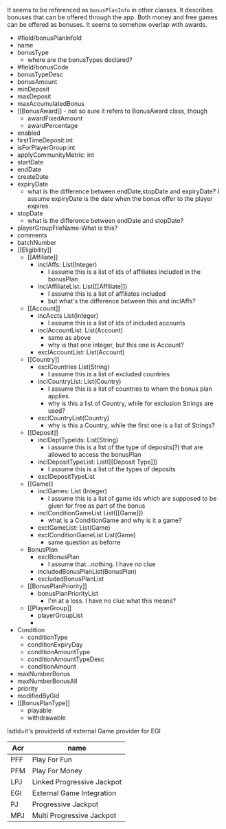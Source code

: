 It seems to be referenced as `bonusPlanInfo`  in other classes. It describes bonuses that can be offered through the app. Both money and free games can be offered as bonuses. It seems to somehow overlap with awards. 

- #field/bonusPlanInfoId
- name
- bonusType
	- where are the bonusTypes declared?
- #field/bonusCode
- bonusTypeDesc
- bonusAmount
- minDeposit
- maxDeposit
- maxAccumulatedBonus
- [[BonusAward]] - not so sure it refers to BonusAward class, though
	- awardFixedAmount
	- awardPercentage
- enabled
- firstTimeDeposit:int
- isForPlayerGroup:int
- applyCommunityMetric: int
- startDate
- endDate
- createDate
- expiryDate 
	- what is the difference between endDate,stopDate and expiryDate? I assume expiryDate is the date when the bonus offer to the player expires.
- stopDate 
	- what is the difference between endDate and stopDate?
- playerGroupFileName-What is this?
- comments
- batchNumber
- [[Eligibility]]
	- [[Affiliate]]
		- inclAffs: List(Integer)
			- I assume this is a list of ids of affiliates included in the bonusPlan
		- inclAffiliateList: List([[Affiliate]])
			- I assume this is a list of affiliates included
			- but what's the difference between this and inclAffs?
	- [[Account]]
		- incAccts List(Integer)
			- I assume this is a list of ids of included accounts
		- inclAccountList: List(Account)
			- same as above
			- why is that one integer, but this one is Account?
		- exclAccountList: List(Account)
	- [[Country]]
		- exclCountries List(String)
			- I assume this is a list of excluded countries
		- inclCountryList: List(Country)
			- I assume this is a list of countries to whom the bonus plan applies. 
			- why is this a list of Country, while for exclusion Strings are used?
		- exclCountryList(Country)
			- why is this a Country, while the first one is a list of Strings?
	- [[Deposit]]
		- inclDeptTypeIds: List(String)
			- i assume this is a list of the type of deposits(?) that are allowed to access the bonusPlan
		- inclDepositTypeList: List([[Deposit Type]])
			- I assume this is a list of the types of deposits
		- exclDepositTypeList
	- [[Game]]
		- inclGames: List (Integer)
			- I assume this is a list of game ids which are supposed to be given for free as part of the bonus
		- inclConditionGameList List([[Game]])
			- what is a ConditionGame and why is it a game?
		- exclGameList: List(Game)
		- exclConditionGameList List(Game)
			- same question as beforre
	- BonusPlan
		- exclBonusPlan
			- I assume that...nothing. I have no clue
		- includedBonusPlanList(BonusPlan)
		- excludedBonusPlanList
	- [[BonusPlanPriority]]
		- bonusPlanPriorityList
			- I'm at a loss. I have no clue what this means?
	- [[PlayerGroup]]
		- playerGroupList
		- 
- Condition
	- conditionType
	- conditionExpiryDay
	- conditionAmountType
	- conditionAmountTypeDesc
	- conditionAmount
- maxNumberBonus
- maxNumberBonusAll
- priority
- modifiedByGid
- [[BonusPlanType]]
	- playable
	- withdrawable


lsdId=it's providerId of external Game provider for EGI


| Acr | name |
| ---- | ---- |
| PFF | Play For Fun |
| PFM | Play For Money |
| LPJ | Linked Progressive Jackpot |
| EGI | External Game Integration |
| PJ  | Progressive Jackpot |
| MPJ | Multi Progressive Jackpot |


